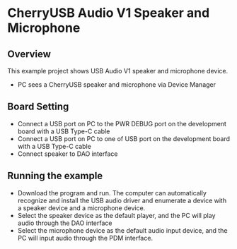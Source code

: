 # CherryUSB Audio V1 Speaker and Microphone

## Overview

This example project shows USB Audio V1 speaker and microphone device.

- PC sees a CherryUSB speaker and microphone via Device Manager

## Board Setting

- Connect a USB port on PC to the PWR DEBUG port on the development board with a USB Type-C cable
- Connect a USB port on PC to one of USB port on the development board with a USB Type-C cable
- Connect speaker to DAO interface

## Running the example

- Download the program and run. The computer can automatically recognize and install the USB audio driver and enumerate a device with a speaker device and a microphone device.
- Select the speaker device as the default player, and the PC will play audio through the DAO interface
- Select the microphone device as the default audio input device, and the PC will input audio through the PDM interface.